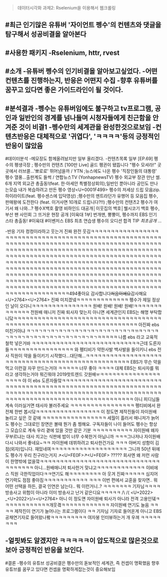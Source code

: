 >데이터시각화 과제2: Rselenium을 이용해서 웹크롤링

#최근 인기많은 유튜버 '자이언트 펭수'의 컨텐츠와 댓글을 탐구해서 성공비결을 알아본다
-----------------------

#사용한 패키지
-Rselenium, httr, rvest
----------
#소개 
-유튜버 펭수의 인기비결을 알아보고싶었다.
-어떤 컨텐츠를 진행하는지, 반응은 어떤지 수집
-향후 유튜버를 꿈꾸고 있다면 좋은 가이드라인이 될 것이다.
---------------------------------------
#분석결과
-펭수는 유튜버임에도 불구하고 tv프로그램, 공인과 일반인의 경계를 넘나들며 시청자들에게 친근함을 안겨준 것이 비결1
-펭수만의 세계관을 완성한것으로보임
-컨텐츠반응은 대체적으로 '귀엽다', 'ㅋㅋㅋㅋ'등의 긍정적인 반응이 많았음
-------------------------------------------------
#데이터분석 
-메모장도 함께올려놨지만 일부 올리겠다.
-컨텐츠목록 일부
[EP.69] 펭수의 펭생극장 ; 펭수만의 컨텐츠
[100만 Live] 골드 펭귄이 됐뜹니다
"펭수 모셔라!" 곳곳에서 러브콜...'뽀로로' 뛰어넘을까 / YTN ;뉴스에도 나온 펭수
'직장인들의 대통령' 펭수 열풍…출판계도 들썩 / 연합뉴스TV (YonhapnewsTV)
펭수 외교부 장관 만난 썰. 6개 지역 외교관 총출동!(feat. 한·아세안 특별정상회의);일반인 뿐아니라 공인도 만나는모습
내가 복습하려고 만든 펭수 영상<U+0001F499>
펭수의 저세상 드립 모음zip.하이라이트(feat. 펭수센스에 입덕영상) ;펭수만의 멘트라던가 유행어 등 모음집
펭수, 판매왕에 도전한다 (feat. 이거사면 10개로 드립니다?!!) ;펭수만의 컨텐츠2
펭수가 여기서 왜 나와...? 펭수X백호 촬영 비하인드 대공개│이웃집의 백호│웰시코기 백호
펭수, 부산 팬 사인회 그 뜨거운 현장 공개
[이육대 1부] 번개맨, 뿡뿡이, 펭수까지 EBS 인기 스타 총출동!  #이육대 #이벤저스
EBS 최초 연습생 펭수의 오디션 합격 TIP *최초공개*
...

-반응
기자 컹컹이라하고 웃는거 진짜 완전 웃김ㅋㅋㅋㅋㅋㅋㅋㅋㅋㅋㅋㅋㅋㅋㅋㅋㅋㅋㅋㅋㅋㅋㅋㅋㅋㅋㅋㅋㅋㅋㅋㅋㅋㅋㅋㅋㅋㅋㅋㅋㅋㅋㅋㅋㅋㅋㅋㅋㅋㅋㅋㅋㅋㅋㅋㅋㅋㅋㅋㅋㅋㅋㅋㅋㅋㅋㅋㅋㅋㅋㅋㅋㅋㅋㅋㅋㅋㅋㅋㅋㅋㅋㅋㅋㅋㅋㅋㅋㅋㅋㅋㅋㅋㅋㅋㅋㅋㅋㅋㅋㅋㅋㅋㅋㅋㅋㅋㅋㅋㅋㅋㅋㅋㅋㅋㅋㅋㅋㅋㅋㅋㅋㅋㅋㅋㅋㅋㅋㅋㅋㅋㅋㅋㅋㅋㅋㅋㅋㅋㅋㅋㅋㅋㅋㅋㅋㅋㅋㅋㅋㅋㅋㅋㅋㅋㅋㅋㅋㅋㅋㅋㅋㅋㅋㅋㅋㅋㅋㅋㅋㅋㅋㅋㅋㅋㅋㅋㅋㅋㅋㅋㅋㅋㅋㅋㅋㅋㅋㅋㅋㅋㅋㅋㅋㅋㅋㅋㅋㅋㅋㅋㅋㅋㅋㅋㅋㅋㅋㅋㅋㅋㅋㅋㅋㅋㅋㅋㅋㅋㅋㅋㅋㅋㅋㅋㅋㅋㅋㅋㅋㅋㅋㅋㅋㅋㅋㅋㅋㅋㅋㅋㅋㅋㅋㅋㅋㅋㅋㅋㅋㅋㅋㅋㅋㅋㅋㅋㅋㅋㅋㅋㅋㅋㅋㅋㅋㅋㅋㅋㅋㅋㅋㅋㅋㅋㅋㅋㅋㅋㅋㅋㅋㅋㅋㅋㅋㅋㅋㅋㅋㅋㅋㅋㅋㅋㅋㅋㅋㅋㅋㅋㅋㅋㅋㅋㅋㅋㅋㅋㅋㅋㅋㅋㅋㅋㅋㅋㅋㅋㅋㅋㅋㅋㅋㅋㅋㅋㅋㅋㅋㅋㅋㅋㅋㅋㅋㅋㅋㅋㅋㅋㅋㅋㅋㅋㅋㅋㅋㅋㅋㅋㅋㅋㅋㅋㅋㅋㅋㅋㅋㅋㅋㅋㅋㅋㅋㅋㅋㅋㅋㅋㅋㅋㅋㅋㅋㅋㅋㅋㅋㅋㅋㅋㅋ494좋아요 감사합니다~~~~처음이에요~~~~감사해요<U+2764><U+2764>
진짜 미치겠넼ㅋㅋㅋㅋㅋㅋㅋㅋㅋㅋㅋㅋㅋ 펭수가 제일 정상인 날이 오다니ㅋㅋㅋㅋㅋㅋㅋㅋㅋㅋㅋㅋㅋㅋㅋ 원배! 원배! 원배! 원배!ㅋㅋㅋㅋㅋㅋㅋㅋㅋㅋㅋㅋㅋ
전원배 매니저 진짜 퇴사자 맞는지 아니면 세계관인지 EBS는 해명 부탁합니닼ㅋㅋㅋㅋㅋㅋㅋㅋㅋㅋㅋㅋㅋㅋㅋㅋㅋㅋㅋㅋㅋㅋㅋㅋㅋㅋㅋㅋㅋㅋㅋㅋㅋㅋㅋㅋㅋㅋㅋㅋㅋㅋㅋㅋㅋㅋㅋㅋㅋㅋㅋㅋㅋㅋㅋㅋㅋㅋㅋㅋㅋㅋㅋㅋㅋㅋㅋㅋㅋㅋ
아진짜 ebs 미친거아냐 ㅋㄱㅋㄱㅋㄱㅋㄱㅋㄱㅋㄱㅋㄱㅋㄱㅋㄱㅋㄱㅋㄱㅋㄱㅋㄱㅋㄲㅋㄱㅋㄱㅋㄱㅋㄱㅋㄱㅋㄱㅋㄱㅋㄱㅋㄱㅋㄱㅋㄱㅋㄱㅋㄱㅋㄱㅋㅋㅋㅋㅋ
나름 ebs 라고 교육적 철학 넣은거바 ㅋㅋㅋㅋㅋㅋㅋㅋㅋㅋㅋㅋㅋㅋㅋㅋㅋㅋㅋㅋㅋㅋㅋㅋㅋㅋㅋ근데 도른자들ㅋㅋㅋㅋㅋㅋㅋㅋㅋㅋㅋㅋㅋㅋㅋㅋ
와 펭티비가 약한사발 백사발을 들이키니 ebs 전사 직원이 약을 들이키기 시작했다...대단해...ㅋㅋㅋㅋㅋㅋㅋㅋㅋㅋㅋㅋㅋㅋㅋㅋㅋㅋㅋㅋㅋㅋㅋㅋㅋㅋㅋㅋㅋㅋㅋㅋㅋㅋㅋㅋㅋㅋㅋㅋㅋㅋㅋㅋㅋㅋㅋㅋㅋㅋ
EBS가 무슨 약을 먹고 이런걸 자꾸 만드는거야 ㅋㅋㅋㅋㅋ 너무 좋아 ㅋㅋㅋㅋ
대체 EBS는 퇴사자를 뭐라고 생각하는거야 뭐긴뭐야 2019핫트렌드 갓원배ㅠㅋㅋㅋㅋㅋㅋㅋㅋㅋㅋㅋㅋㅋㅋㅋㅋㅋㅋㅋ
야 이 ebs 도른자들앜ㅋㅋㅋㅋㅋㅋㅋㅋㅋㅋㅋㅋㅋㅋㅋㅋㅋㅋㅋㅋㅋㅋㅋㅋㅋㅋㅋㅋㅋㅋㅋㅋㅋㅋㅋㅋㅋㅋㅋㅋㅋㅋㅋㅋㅋㅋㅋㅋㅋㅋㅋㅋㅋㅋㅋㅋㅋㅋㅋㅋㅋㅋㅋㅋㅋㅋㅋㅋㅋㅋㅋㅋㅋㅋㅋㅋㅋㅋㅋㅋㅋㅋㅋㅋㅋㅋㅋㅋㅋㅋㅋㅋㅋㅋㅋㅋㅋㅋㅋㅋㅋㅋㅋㅋㅋㅋㅋㅋㅋㅋㅋㅋㅋㅋㅋㅋㅋㅋㅋㅋㅋㅋㅋㅋㅋㅋㅋㅋㅋㅋㅋㅋㅋㅋㅋ
아니 피디님들 계속 이러실거면 태사자 불러주세요 ㅋㅋㅋㅋㅋㅋㅋㅋㅋㅋㅋㅋㅋㅋㅋㅋ 펭티비에서 완전체 한번 봅시닼ㅋㅋㅋㅋㅋㅋㅋㅋㅋㅋㅋㅋㅋㅋㅋㅋ
이 정도면 제작진들이 자이원배 놀리고 싶은 것 같애 ㅋㅋㅋㅋㅋㅋㅋㅋㅋㅋㅋㅋㅋㅋㅋㅋ
세월이 흘러서 매니저가 늙어도 펭수는 그대로인 장면은 볼때 뭔가 좀 찡해요. 구독자들이 나이 들어도 펭수는 항상 그 모습으로 계속 우리 곁에 있을 것만 같은 기분
ㅋㅋㅋㅋㅋㅋㅋㅋㅋㅋ 자이원배 왜자꾸부르냐는 대사 치고는 식판에 밥이 너무 수북한거 아닙니까 ㅋㅋㅋ그나저나 자이원배 다시 나와서 좋네요~ㅋㅋ 자이원배 데뷔하려고 퇴사한건가요 ㅋㅋㅋ
아버지 성함이 김 점(외자)입니다. 재밌네여ㅋㅋㅋㅋㅋㅋㅋㅋㅋㅋㅋㅋㅋㅋㅋㅋㅋㅋㅋ
그니까 50년 뒤에도 펭수가 우리 친구라는거지 ↗<U+FE0F>↗<U+FE0F> ?????
회사엔 왜 저런 사람이 한명밖에 없을깤ㅋㅋㅋㅋㅋㅋㅋㅋㅋㅋㅋㅋㅋㅋㅋㅋㅋㅋㅋㅋㅋㅋㅋㅋㅋㅋㅋㅋㅋㅋㅋㅋㅋㅋㅋㅋㅋ
아니...원배매니저 퇴사한거 맞냐고ㅋㅋㅋㅋㅋㅋㅋㅋㅋㅋㅋㅋ 이비에스 직원 극한직업이다ㅋㅋ연기도 해ㅋㅋㅋㅋㅋㅋㅋㅋ 아 웃겨 진짜ㅋㅋㅋㅋㅋ 심지어 연기력도 점점 좋아짐ㅋㅋㅋㅋㅋㅋㅋㅋㅋㅋㅋ
ㅋㅋㅋ 이번 편에서 교훈을 찾자면.. 뭐 어떤 선택을 하든, 결국 인연은 남는다.. 뭐 이런거니..? ㅋㅋㅋㅋㅋㅋㅋ
기자님ㅋㅋㅋㅋ 방송사고 위험이 아니라 이미 방송사고 난거 같은디요ㅋㅋㅋㅋㅋ
/\ /\( <U+2022> _<U+2022>)/><U+2764>
아니 이 정도면 자이원배 퇴사가 아니라 전격 고용인뎈ㅋㅋㅋㅋㅋㅋㅋㅋㅋㅋㅋㅋ개웃곀ㅋㅋㅋㅋㅋㅋㅋㅋㅋㅋㅋㅋ
자이원배 연기도 늘음 ㅋㅋㅋㅋ 제작진이 연기가 늘어나는  프로그램이다 ㅋㅋ
기자님 기자로 들어온게 아니고 EBS공채연기자로 들어왔나봨ㅋㅋㅋㅋㅋㅋㅋㅋㅋ
여자붕 인터뷰하는거 개 우껴 ㅋㅋㅋㅋㅋㅋㅋㅋ

-얼핏봐도 알겠지만 ㅋㅋㅋㅋㅋ이 압도적으로 많은것으로보아 긍정적인 반응을 보인다.
---------------------------------------------
#결론
-펭수의 유튜브 성공비결은 펭수만의 돋보적인 세계관, 즉 컨셉이 명확했음 향후 유튜브를 꿈꾸고 있다면 컨셉을 명확하게잡는것이 중요해보임
